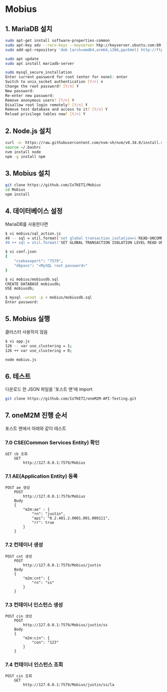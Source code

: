 # Mobius

## 1. MariaDB 설치

```bash
sudo apt-get install software-properties-common
sudo apt-key adv --recv-keys --keyserver hkp://keyserver.ubuntu.com:80 0xF1656F24C74CD1D8
sudo add-apt-repository 'deb [arch=amd64,arm64,i386,ppc64el] http://ftp.cc.uoc.gr/mirrors/mariadb/repo/10.4/ubuntu xenial main'

sudo apt update
sudo apt install mariadb-server

sudo mysql_secure_installation
Enter current password for root (enter for none): enter
Switch to unix_socket authentication [Y/n] n
Change the root password? [Y/n] Y
New password: 
Re-enter new password: 
Remove anonymous users? [Y/n] Y
Disallow root login remotely? [Y/n] Y
Remove test database and access to it? [Y/n] Y
Reload privilege tables now? [Y/n] Y
```

## 2. Node.js 설치

```bash
curl -o- https://raw.githubusercontent.com/nvm-sh/nvm/v0.34.0/install.sh | bash
source ~/.bashrc
nvm install node
npm -g install npm
```

## 3. Mobius 설치

```bash
git clone https://github.com/IoTKETI/Mobius
cd Mobius
npm install
```

## 4. 데이터베이스 설정

MariaDB를 사용한다면

```bash
$ vi mobius/sql_action.js
49 -- sql = util.format('set global transaction_isolation=\'READ-UNCOMMITTED\'');
49 ++ sql = util.format('SET GLOBAL TRANSACTION ISOLATION LEVEL READ UNCOMMITTED');
```

```bash
$ vi conf.json
{
    "csebaseport": "7579",
    "dbpass": "<MySQL root password>"
}

$ vi mobius/mobiusdb.sql
CREATE DATABASE mobiusdb;
USE mobiusdb;

$ mysql -uroot -p < mobius/mobiusdb.sql
Enter password:
```

## 5. Mobius 실행

클러스터 사용하지 않음

```bash
$ vi app.js
126 -- var use_clustering = 1;
126 ++ var use_clustering = 0;
```

```bash
node mobius.js
```

## 6. 테스트

다운로드 한 JSON 파일을 '포스트 맨'에 import

```bash
git clone https://github.com/IoTKETI/oneM2M-API-Testing.git
```

## 7. oneM2M 진행 순서

포스트 맨에서 아래와 같이 테스트

### 7.0 CSE(Common Services Entity) 확인

```text
GET cb 조회
    GET
        http://127.0.0.1:7579/Mobius
```

### 7.1 AE(Application Entity) 등록

```text
POST ae 생성
    POST
        http://127.0.0.1:7579/Mobius
    Body
    {
        "m2m:ae" : {
            "rn": "justin",
            "api": "0.2.481.2.0001.001.000111",
            "rr": true
        }
    }
```

### 7.2 컨테이너 생성

```text
POST cnt 생성
    POST
        http://127.0.0.1:7579/Mobius/justin
    Body
    {
        "m2m:cnt": {
            "rn": "ss"
        }
    }
```

### 7.3 컨테이너 인스턴스 생성

```text
POST cin 생성
    POST
        http://127.0.0.1:7579/Mobius/justin/ss
    Body
    {
        "m2m:cin": {
            "con": "123"
        }
    }
```

### 7.4 컨테이너 인스턴스 조회

```text
POST cin 조회
    GET
        http://127.0.0.1:7579/Mobius/justin/ss/la
```
